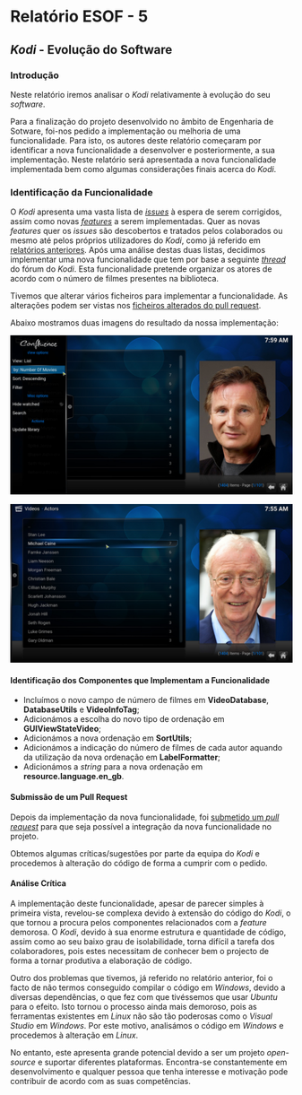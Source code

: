 # Relatório ESOF - 5

## *Kodi* - Evolução do Software

### Introdução

Neste relatório iremos analisar o *Kodi* relativamente à evolução do seu *software*. 

Para a finalização do projeto desenvolvido no âmbito de Engenharia de Sotware, foi-nos pedido a implementação ou melhoria de uma funcionalidade. Para isto, os autores deste relatório começaram por identificar a nova funcionalidade a desenvolver e posteriormente, a sua implementação.
Neste relatório será apresentada a nova funcionalidade implementada bem como algumas considerações finais acerca do *Kodi*.

### Identificação da Funcionalidade

O *Kodi* apresenta uma vasta lista de [*issues*](http://trac.kodi.tv/report) à espera de serem corrigidos, assim como novas [*features*](http://forum.kodi.tv/forumdisplay.php?fid=9) a serem implementadas.
Quer as novas *features* quer os *issues* são descobertos e tratados pelos colaborados ou mesmo até pelos próprios utilizadores do *Kodi*, como já referido em [relatórios anteriores](https://github.com/Pedrock/xbmc/blob/master/ESOF-docs/ENTREGA2.md). Após uma análise destas duas listas, decidimos implementar uma nova funcionalidade que tem por base a seguinte [*thread*](http://forum.kodi.tv/showthread.php?tid=238563) do fórum do *Kodi*. Esta funcionalidade pretende organizar os atores de acordo com o número de filmes presentes na biblioteca.

Tivemos que alterar vários ficheiros para implementar a funcionalidade. As alterações podem ser vistas nos [ficheiros alterados do pull request](https://github.com/xbmc/xbmc/pull/8576/files).

Abaixo mostramos duas imagens do resultado da nossa implementação:

![Sort By Number Of Movies](https://github.com/Pedrock/xbmc/blob/master/ESOF-docs/Images/sort-by-number-of-movies.jpg)

![Sorted Actors](https://github.com/Pedrock/xbmc/blob/master/ESOF-docs/Images/sorted-actors.jpg)

#### Identificação dos Componentes que Implementam a Funcionalidade

- Incluímos o novo campo de número de filmes em **VideoDatabase**, **DatabaseUtils** e **VideoInfoTag**;
- Adicionámos a escolha do novo tipo de ordenação em **GUIViewStateVideo**;
- Adicionámos a nova ordenação em **SortUtils**;
- Adicionámos a indicação do número de filmes de cada autor aquando da utilização da nova ordenação em **LabelFormatter**;
- Adicionámos a *string* para a nova ordenação em **resource.language.en_gb**.

#### Submissão de um Pull Request

Depois da implementação da nova funcionalidade, foi [submetido um *pull request*](https://github.com/xbmc/xbmc/pull/8576) para que seja possível a integração da nova funcionalidade no projeto.

Obtemos algumas críticas/sugestões por parte da equipa do *Kodi* e procedemos à alteração do código de forma a cumprir com o pedido.

#### Análise Crítica

A implementação deste funcionalidade, apesar de parecer simples à primeira vista, revelou-se complexa devido à extensão do código do *Kodi*, o que tornou a procura pelos componentes relacionados com a *feature* demorosa. O *Kodi*, devido à sua enorme estrutura e quantidade de código, assim como ao seu baixo grau de isolabilidade, torna difícil a tarefa dos colaboradores, pois estes necessitam de conhecer bem o projecto de forma a tornar produtiva a elaboração de código. 

Outro dos problemas que tivemos, já referido no relatório anterior, foi o facto de não termos conseguido compilar o código em *Windows*, devido a diversas dependências, o que fez com que tivéssemos que usar *Ubuntu* para o efeito. Isto tornou o processo ainda mais demoroso, pois as ferramentas existentes em *Linux* não são tão poderosas como o *Visual Studio* em *Windows*. Por este motivo, analisámos o código em *Windows* e procedemos à alteração em *Linux*.

No entanto, este apresenta grande potencial devido a ser um projeto *open-source* e suportar diferentes plataformas. Encontra-se constantemente em desenvolvimento e qualquer pessoa que tenha interesse e motivação pode contribuir de acordo com as suas competências.
